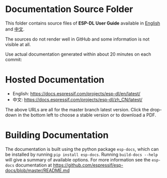 # Documentation Source Folder

This folder contains source files of **ESP-DL User Guide** available in [English](https://docs.espressif.com/projects/esp-dl/en/latest/) and [中文](https://docs.espressif.com/projects/esp-dl/zh_CN/latest/).

The sources do not render well in GitHub and some information is not visible at all.

Use actual documentation generated within about 20 minutes on each commit:

# Hosted Documentation

* English: https://docs.espressif.com/projects/esp-dl/en/latest/
* 中文: https://docs.espressif.com/projects/esp-dl/zh_CN/latest/

The above URLs are all for the master branch latest version. Click the drop-down in the bottom left to choose a stable version or to download a PDF.

# Building Documentation

The documentation is built using the python package `esp-docs`, which can be installed by running `pip install esp-docs`. Running `build-docs --help` will give a summary of available options. For more information see the `esp-docs` documentation at https://github.com/espressif/esp-docs/blob/master/README.md
